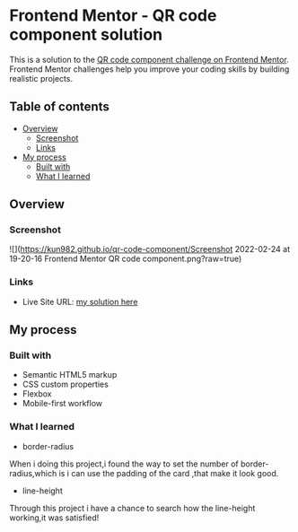 # Frontend Mentor - QR code component solution

This is a solution to the [QR code component challenge on Frontend Mentor](https://www.frontendmentor.io/challenges/qr-code-component-iux_sIO_H). Frontend Mentor challenges help you improve your coding skills by building realistic projects. 

## Table of contents

- [Overview](#overview)
  - [Screenshot](#screenshot)
  - [Links](#links)
- [My process](#my-process)
  - [Built with](#built-with)
  - [What I learned](#what-i-learned)

## Overview

### Screenshot

![](https://kun982.github.io/qr-code-component/Screenshot 2022-02-24 at 19-20-16 Frontend Mentor QR code component.png?raw=true)

### Links

- Live Site URL: [my solution here](https://kun982.github.io/qr-code-component/)

## My process

### Built with

- Semantic HTML5 markup
- CSS custom properties
- Flexbox
- Mobile-first workflow

### What I learned

- border-radius

When i doing this project,i found the way to set the number of border-radius,which is i can use the padding of the card ,that make it look good.

- line-height

Through this project i have a chance to search how the line-height working,it was satisfied!
